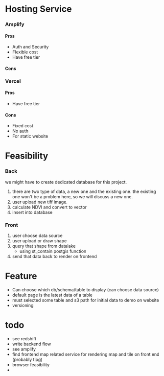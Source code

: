 # Hosting Service
### Amplify
#### Pros
- Auth and Security
- Flexible cost
- Have free tier
#### Cons

### Vercel
#### Pros
- Have free tier
#### Cons
- Fixed cost 
- No auth
- For static website

# Feasibility
### Back
we might have to create dedicated database for this project.
1. there are two type of data, a new one and the existing one. the existing one won't be a problem here, so we will discuss a new one.
2. user upload new tiff image.
3. calculate NDVI and convert to vector
4. insert into database
### Front
1. user choose data source
2. user upload or draw shape 
3. query that shape from datalake
	-	using st_contain postgis function
4. send that data back to render on frontend

# Feature
- Can choose which db/schema/table to display (can choose data source)
- default page is the latest data of a table
- must selected some table and s3 path for initial data to demo on website
- versioning


# todo
- see redshift
- write backend flow
- see amplify
- find frontend map related service for rendering map and tile on front end (probably tipg)
- browser feasibility
- 